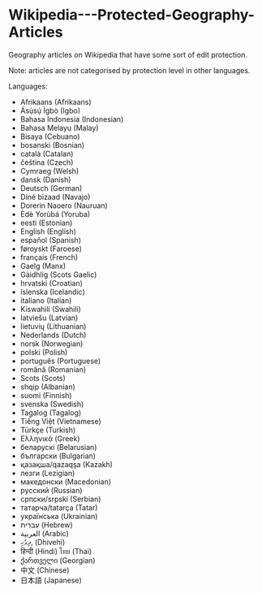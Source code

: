 # Wikipedia---Protected-Geography-Articles
Geography articles on Wikipedia that have some sort of edit protection.

Note: articles are not categorised by protection level in other languages.

Languages:
* Afrikaans (Afrikaans)
* Ásụ̀sụ́ Ìgbò (Igbo)
* Bahasa Indonesia (Indonesian)
* Bahasa Melayu (Malay)
* Bisaya (Cebuano)
* bosanski (Bosnian)
* català (Catalan)
* čeština (Czech)
* Cymraeg (Welsh)
* dansk (Danish)
* Deutsch (German)
* Diné bizaad (Navajo)
* Dorerin Naoero (Nauruan)
* Èdè Yorùbá (Yoruba)
* eesti (Estonian)
* English (English)
* español (Spanish)
* føroyskt (Faroese)
* français (French)
* Gaelg (Manx)
* Gàidhlig (Scots Gaelic)
* hrvatski (Croatian)
* íslenska (Icelandic)
* italiano (Italian)
* Kiswahili (Swahili)
* latviešu (Latvian)
* lietuvių (Lithuanian)
* Nederlands (Dutch)
* norsk (Norwegian)
* polski (Polish)
* português (Portuguese)
* română (Romanian)
* Scots (Scots)
* shqip (Albanian)
* suomi (Finnish)
* svenska (Swedish)
* Tagalog (Tagalog)
* Tiếng Việt (Vietnamese)
* Türkçe (Turkish)
* Ελληνικά (Greek)
* беларускі (Belarusian)
* български (Bulgarian)
* қазақша/qazaqşa (Kazakh)
* лезги (Lezigian)
* македонски (Macedonian)
* русский (Russian)
* српски/srpski (Serbian)
* татарча/tatarça (Tatar)
* українська (Ukrainian)
* עִברִית (Hebrew)
* العربية (Arabic)
* ދިވެހި, (Dhivehi)
* हिन्दी (Hindi)
ไทย (Thai)
* ქართველი (Georgian)
* 中文 (Chinese)
* 日本語 (Japanese)
